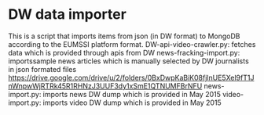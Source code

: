 # DW data importer

This is a script that imports items from json (in DW format) to MongoDB according to the EUMSSI platform format.
DW-api-video-crawler.py: fetches data which is provided through apis from DW
news-fracking-import.py: importssample news articles which is manually selected by DW journalists in json formated files https://drive.google.com/drive/u/2/folders/0BxDwpKaBiK08fjlnUE5Xel9fT1JnWnpwWjRTRk45R1RHNzJ3UUF3dy1xSmE1QTNUMFBrNFU
news-import.py: imports news DW dump which is provided in May 2015
video-import.py: imports video DW dump which is provided in May 2015

